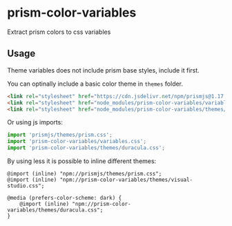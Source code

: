# prism-color-variables

Extract prism colors to css variables

## Usage

Theme variables does not include prism base styles, include it first.

You can optinally include a basic color theme in `themes` folder.

```html
<link rel="stylesheet" href="https://cdn.jsdelivr.net/npm/prismjs@1.17.1/themes/prism.css">
<link rel="stylesheet" href="node_modules/prism-color-variables/variables.css">
<link rel="stylesheet" href="node_modules/prism-color-variables/themes/duracula.css">
```

Or using js imports:

```javascript
import 'prismjs/themes/prism.css';
import 'prism-color-variables/variables.css';
import 'prism-color-variables/themes/duracula.css';
```

By using less it is possible to inline different themes:

```less
@import (inline) "npm://prismjs/themes/prism.css";
@import (inline) "npm://prism-color-variables/themes/visual-studio.css";

@media (prefers-color-scheme: dark) {
    @import (inline) "npm://prism-color-variables/themes/duracula.css";
}
```
